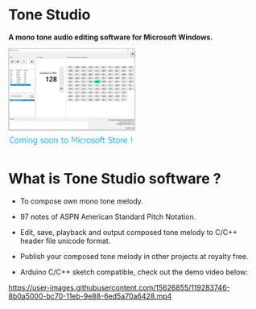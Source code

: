 # Tone Studio
**A mono tone audio editing software for Microsoft Windows.**

<img src="https://github.com/rickygai/tonestudio/blob/main/images/ToneStudio.png" width=50% height=50%>
<img src="https://github.com/rickygai/tonestudio/blob/main/images/cstms.gif" width=50% height=50%>

# What is Tone Studio software ?
- To compose own mono tone melody.

- 97 notes of ASPN American Standard Pitch Notation.

- Edit, save, playback and output composed tone melody to C/C++ header file unicode format.

- Publish your composed tone melody in other projects at royalty free.

- Arduino C/C++ sketch compatible, check out the demo video below:

https://user-images.githubusercontent.com/15626855/119283746-8b0a5000-bc70-11eb-9e88-6ed5a70a6428.mp4

<br><br/>

